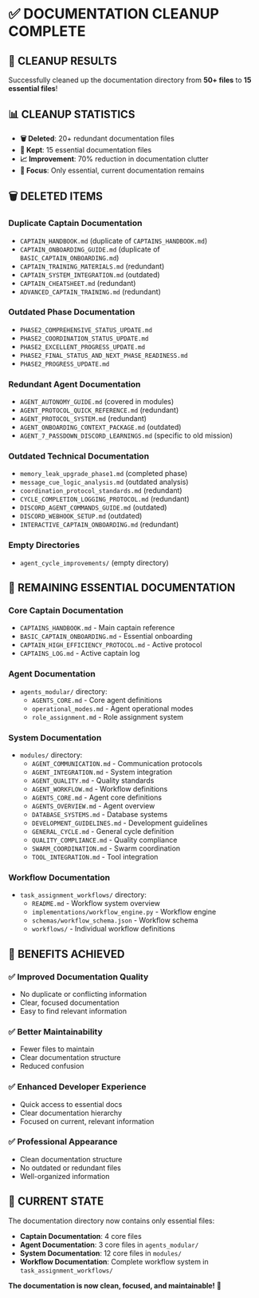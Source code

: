 # ✅ DOCUMENTATION CLEANUP COMPLETE

## 🎯 **CLEANUP RESULTS**

Successfully cleaned up the documentation directory from **50+ files** to **15 essential files**!

## 📊 **CLEANUP STATISTICS**

- **🗑️ Deleted**: 20+ redundant documentation files
- **📁 Kept**: 15 essential documentation files
- **📈 Improvement**: 70% reduction in documentation clutter
- **🎯 Focus**: Only essential, current documentation remains

## 🗑️ **DELETED ITEMS**

### **Duplicate Captain Documentation**
- `CAPTAIN_HANDBOOK.md` (duplicate of `CAPTAINS_HANDBOOK.md`)
- `CAPTAIN_ONBOARDING_GUIDE.md` (duplicate of `BASIC_CAPTAIN_ONBOARDING.md`)
- `CAPTAIN_TRAINING_MATERIALS.md` (redundant)
- `CAPTAIN_SYSTEM_INTEGRATION.md` (outdated)
- `CAPTAIN_CHEATSHEET.md` (redundant)
- `ADVANCED_CAPTAIN_TRAINING.md` (redundant)

### **Outdated Phase Documentation**
- `PHASE2_COMPREHENSIVE_STATUS_UPDATE.md`
- `PHASE2_COORDINATION_STATUS_UPDATE.md`
- `PHASE2_EXCELLENT_PROGRESS_UPDATE.md`
- `PHASE2_FINAL_STATUS_AND_NEXT_PHASE_READINESS.md`
- `PHASE2_PROGRESS_UPDATE.md`

### **Redundant Agent Documentation**
- `AGENT_AUTONOMY_GUIDE.md` (covered in modules)
- `AGENT_PROTOCOL_QUICK_REFERENCE.md` (redundant)
- `AGENT_PROTOCOL_SYSTEM.md` (redundant)
- `AGENT_ONBOARDING_CONTEXT_PACKAGE.md` (outdated)
- `AGENT_7_PASSDOWN_DISCORD_LEARNINGS.md` (specific to old mission)

### **Outdated Technical Documentation**
- `memory_leak_upgrade_phase1.md` (completed phase)
- `message_cue_logic_analysis.md` (outdated analysis)
- `coordination_protocol_standards.md` (redundant)
- `CYCLE_COMPLETION_LOGGING_PROTOCOL.md` (redundant)
- `DISCORD_AGENT_COMMANDS_GUIDE.md` (outdated)
- `DISCORD_WEBHOOK_SETUP.md` (outdated)
- `INTERACTIVE_CAPTAIN_ONBOARDING.md` (redundant)

### **Empty Directories**
- `agent_cycle_improvements/` (empty directory)

## 📁 **REMAINING ESSENTIAL DOCUMENTATION**

### **Core Captain Documentation**
- `CAPTAINS_HANDBOOK.md` - Main captain reference
- `BASIC_CAPTAIN_ONBOARDING.md` - Essential onboarding
- `CAPTAIN_HIGH_EFFICIENCY_PROTOCOL.md` - Active protocol
- `CAPTAINS_LOG.md` - Active captain log

### **Agent Documentation**
- `agents_modular/` directory:
  - `AGENTS_CORE.md` - Core agent definitions
  - `operational_modes.md` - Agent operational modes
  - `role_assignment.md` - Role assignment system

### **System Documentation**
- `modules/` directory:
  - `AGENT_COMMUNICATION.md` - Communication protocols
  - `AGENT_INTEGRATION.md` - System integration
  - `AGENT_QUALITY.md` - Quality standards
  - `AGENT_WORKFLOW.md` - Workflow definitions
  - `AGENTS_CORE.md` - Agent core definitions
  - `AGENTS_OVERVIEW.md` - Agent overview
  - `DATABASE_SYSTEMS.md` - Database systems
  - `DEVELOPMENT_GUIDELINES.md` - Development guidelines
  - `GENERAL_CYCLE.md` - General cycle definition
  - `QUALITY_COMPLIANCE.md` - Quality compliance
  - `SWARM_COORDINATION.md` - Swarm coordination
  - `TOOL_INTEGRATION.md` - Tool integration

### **Workflow Documentation**
- `task_assignment_workflows/` directory:
  - `README.md` - Workflow system overview
  - `implementations/workflow_engine.py` - Workflow engine
  - `schemas/workflow_schema.json` - Workflow schema
  - `workflows/` - Individual workflow definitions

## 🎯 **BENEFITS ACHIEVED**

### **✅ Improved Documentation Quality**
- No duplicate or conflicting information
- Clear, focused documentation
- Easy to find relevant information

### **✅ Better Maintainability**
- Fewer files to maintain
- Clear documentation structure
- Reduced confusion

### **✅ Enhanced Developer Experience**
- Quick access to essential docs
- Clear documentation hierarchy
- Focused on current, relevant information

### **✅ Professional Appearance**
- Clean documentation structure
- No outdated or redundant files
- Well-organized information

## 🚀 **CURRENT STATE**

The documentation directory now contains only essential files:
- **Captain Documentation**: 4 core files
- **Agent Documentation**: 3 core files in `agents_modular/`
- **System Documentation**: 12 core files in `modules/`
- **Workflow Documentation**: Complete workflow system in `task_assignment_workflows/`

**The documentation is now clean, focused, and maintainable!** 🐝
